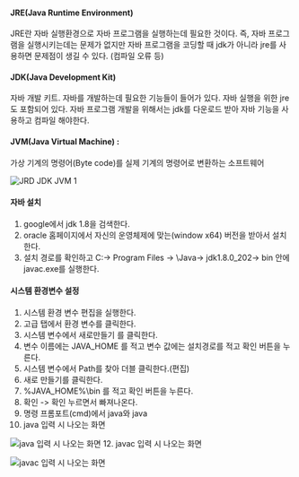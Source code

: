 #### JRE(Java Runtime Environment)


JRE란 자바 실행환경으로 자바 프로그램을 실행하는데 필요한 것이다.
즉, 자바 프로그램을 실행시키는데는 문제가 없지만 자바 프로그램을 코딩할 때
jdk가 아니라 jre를 사용하면 문제점이 생길 수 있다. (컴파일 오류 등)

#### JDK(Java Development Kit)

자바 개발 키트. 자바를 개발하는데 필요한 기능들이 들어가 있다.
자바 실행을 위한 jre도 포함되어 있다. 자바 프로그램 개발을 위해서는 
jdk를 다운로드 받아 자바 기능을 사용하고 컴파일 해야한다.

#### JVM(Java Virtual Machine) : 
가상 기계의 명령어(Byte code)를 실제 기계의 명령어로 변환하는 소프트웨어

![JRD JDK JVM 1](https://github.com/LeeKangHo1/My-Java-study/assets/171015955/04e1e781-2a93-46e5-a03b-b1c0644a5a36)

#### 자바 설치

 1. google에서 jdk 1.8을 검색한다.
 2. oracle 홈페이지에서 자신의 운영체제에 맞는(window x64) 버전을 받아서 설치한다.
 3. 설치 경로를 확인하고 C:\-> Program Files -> \Java\-> jdk1.8.0_202\-> bin 안에 javac.exe를 실행한다.

#### 시스템 환경변수 설정
1. 시스템 환경 변수 편집을 실행한다.
2. 고급 탭에서 환경 변수를 클릭한다.
3. 시스템 변수에서 새로만들기 를 클릭한다.
4. 변수 이름에는 JAVA_HOME 를 적고 변수 값에는 설치경로를 적고 확인 버튼을 누른다.
5. 시스템 변수에서 Path를 찾아 더블 클릭한다.(편집)
6. 새로 만들기를 클릭한다.
7. %JAVA_HOME%\bin 를 적고 확인 버튼을 누른다.
8. 확인 -> 확인 누르면서 빠져나온다.
9. 명령 프롬포트(cmd)에서 java와 java
10. java 입력 시 나오는 화면

![java 입력 시 나오는 화면](https://github.com/LeeKangHo1/My-Java-study/assets/171015955/10686c66-792f-4589-b6c0-d69f224bbd44)
12. javac 입력 시 나오는 화면

![javac 입력 시 나오는 화면](https://github.com/LeeKangHo1/My-Java-study/assets/171015955/830ae62c-5b3b-45c4-86ba-356bd8e1e9e5)


